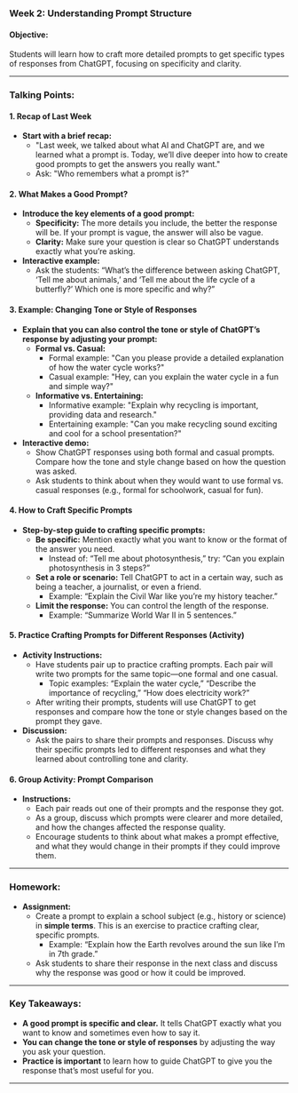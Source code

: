 ### **Week 2: Understanding Prompt Structure**

#### **Objective:**
Students will learn how to craft more detailed prompts to get specific types of responses from ChatGPT, focusing on specificity and clarity.

---

### **Talking Points:**

#### **1. Recap of Last Week**
- **Start with a brief recap:**
  - "Last week, we talked about what AI and ChatGPT are, and we learned what a prompt is. Today, we’ll dive deeper into how to create good prompts to get the answers you really want."
  - Ask: "Who remembers what a prompt is?"

#### **2. What Makes a Good Prompt?**
- **Introduce the key elements of a good prompt:**
  - **Specificity:** The more details you include, the better the response will be. If your prompt is vague, the answer will also be vague.
  - **Clarity:** Make sure your question is clear so ChatGPT understands exactly what you’re asking.
- **Interactive example:**
  - Ask the students: “What’s the difference between asking ChatGPT, ‘Tell me about animals,’ and ‘Tell me about the life cycle of a butterfly?’ Which one is more specific and why?”
  
#### **3. Example: Changing Tone or Style of Responses**
- **Explain that you can also control the tone or style of ChatGPT’s response by adjusting your prompt:**
  - **Formal vs. Casual:**
    - Formal example: "Can you please provide a detailed explanation of how the water cycle works?"
    - Casual example: "Hey, can you explain the water cycle in a fun and simple way?"
  - **Informative vs. Entertaining:**
    - Informative example: "Explain why recycling is important, providing data and research."
    - Entertaining example: "Can you make recycling sound exciting and cool for a school presentation?"
- **Interactive demo:** 
  - Show ChatGPT responses using both formal and casual prompts. Compare how the tone and style change based on how the question was asked.
  - Ask students to think about when they would want to use formal vs. casual responses (e.g., formal for schoolwork, casual for fun).

#### **4. How to Craft Specific Prompts**
- **Step-by-step guide to crafting specific prompts:**
  - **Be specific:** Mention exactly what you want to know or the format of the answer you need.
    - Instead of: “Tell me about photosynthesis,” try: “Can you explain photosynthesis in 3 steps?”
  - **Set a role or scenario:** Tell ChatGPT to act in a certain way, such as being a teacher, a journalist, or even a friend.
    - Example: “Explain the Civil War like you’re my history teacher.”
  - **Limit the response:** You can control the length of the response.
    - Example: “Summarize World War II in 5 sentences.”
  
#### **5. Practice Crafting Prompts for Different Responses (Activity)**
- **Activity Instructions:**
  - Have students pair up to practice crafting prompts. Each pair will write two prompts for the same topic—one formal and one casual.
    - Topic examples: “Explain the water cycle,” “Describe the importance of recycling,” “How does electricity work?”
  - After writing their prompts, students will use ChatGPT to get responses and compare how the tone or style changes based on the prompt they gave.
- **Discussion:** 
  - Ask the pairs to share their prompts and responses. Discuss why their specific prompts led to different responses and what they learned about controlling tone and clarity.

#### **6. Group Activity: Prompt Comparison**
- **Instructions:**
  - Each pair reads out one of their prompts and the response they got.
  - As a group, discuss which prompts were clearer and more detailed, and how the changes affected the response quality.
  - Encourage students to think about what makes a prompt effective, and what they would change in their prompts if they could improve them.

---

### **Homework:**
- **Assignment:** 
  - Create a prompt to explain a school subject (e.g., history or science) in **simple terms**. This is an exercise to practice crafting clear, specific prompts.
    - Example: “Explain how the Earth revolves around the sun like I’m in 7th grade.”
  - Ask students to share their response in the next class and discuss why the response was good or how it could be improved.

---

### **Key Takeaways:**
- **A good prompt is specific and clear.** It tells ChatGPT exactly what you want to know and sometimes even how to say it.
- **You can change the tone or style of responses** by adjusting the way you ask your question.
- **Practice is important** to learn how to guide ChatGPT to give you the response that’s most useful for you.

---
